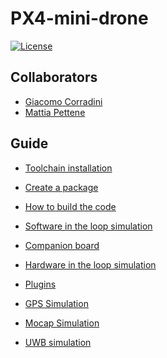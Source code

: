 # PX4-mini-drone

[![License](https://img.shields.io/badge/License-BSD_3--Clause-blue.svg)](https://opensource.org/licenses/BSD-3-Clause)

## Collaborators

- [Giacomo Corradini](https://github.com/GiacomoCorradini)
- [Mattia Pettene](https://github.com/mattiapettene)

## Guide

- [Toolchain installation](docs/toolchain_installation.md)

- [Create a package](docs/create_pakage.md)

- [How to build the code](docs/build.md)

- [Software in the loop simulation](docs/sitl.md)

- [Companion board](docs/companion_board.md)

- [Hardware in the loop simulation](docs/hitl.md)

- [Plugins](docs/plugins.md)

- [GPS Simulation](docs/gps_simu.md)

- [Mocap Simulation](docs/mocap_simu.md)

- [UWB simulation](docs/uwb_simu.md)

<!-- - [Obstacle avoidance simulation]() -->